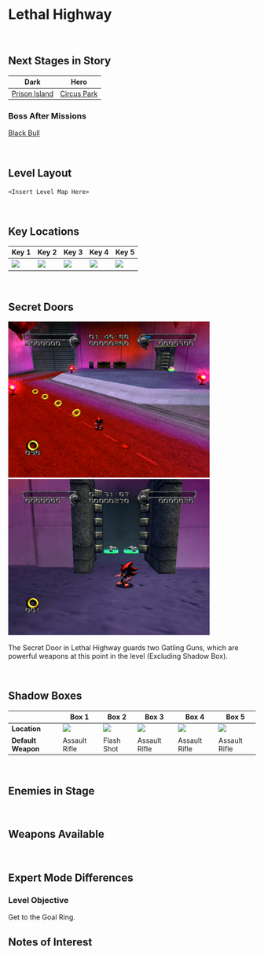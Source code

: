 # Lethal Highway

<br />

## Next Stages in Story
|Dark|Hero|
|--|--|
|[Prison Island](/Levels/PrisonIsland)|[Circus Park](/Levels/CircusPark)|

### Boss After Missions
[Black Bull](/Bosses/BlackBull)

<br />

## Level Layout
```
<Insert Level Map Here>
```

<br />

## Key Locations
|Key 1|Key 2|Key 3|Key 4|Key 5|
|--|--|--|--|--|
|[ ![](/img/LethalHighway/LethalHighway-Key1.png) ](/img/LethalHighway/LethalHighway-Key1.png)|[ ![](/img/LethalHighway/LethalHighway-Key2.png) ](/img/LethalHighway/LethalHighway-Key2.png)|[ ![](/img/LethalHighway/LethalHighway-Key3.png) ](/img/LethalHighway/LethalHighway-Key3.png)|[ ![](/img/LethalHighway/LethalHighway-Key4.png) ](/img/LethalHighway/LethalHighway-Key4.png)|[ ![](/img/LethalHighway/LethalHighway-Key5.png) ](/img/LethalHighway/LethalHighway-Key5.png)|

<br />

## Secret Doors
<!--Working space is 830 pixels. Need some extra pixels for spacing.-->
<p>
	<a href="..//img/LethalHighway/LethalHighway-SecretDoor.png"><img src="..//img/LethalHighway/LethalHighway-SecretDoor.png" width="410" /></a>
	<a href="..//img/LethalHighway/LethalHighway-SecretDoorItems.png"><img src="..//img/LethalHighway/LethalHighway-SecretDoorItems.png" width="410" /></a>
</p>

The Secret Door in Lethal Highway guards two Gatling Guns, which are powerful weapons at this point in the level (Excluding Shadow Box).

<br />


## Shadow Boxes
| |Box 1|Box 2|Box 3|Box 4|Box 5|
|-|-|-|-|-|-|
|__Location__|[ ![](/img/LethalHighway/LethalHighway-SpecialWeaponsContainer1.png) ](/img/LethalHighway/LethalHighway-SpecialWeaponsContainer1.png)|[ ![](/img/LethalHighway/LethalHighway-SpecialWeaponsContainer2.png) ](/img/LethalHighway/LethalHighway-SpecialWeaponsContainer2.png)|[ ![](/img/LethalHighway/LethalHighway-SpecialWeaponsContainer3.png) ](/img/LethalHighway/LethalHighway-SpecialWeaponsContainer3.png)|[ ![](/img/LethalHighway/LethalHighway-SpecialWeaponsContainer4.png) ](/img/LethalHighway/LethalHighway-SpecialWeaponsContainer4.png)|[ ![](/img/LethalHighway/LethalHighway-SpecialWeaponsContainer5.png) ](/img/LethalHighway/LethalHighway-SpecialWeaponsContainer5.png)|
|__Default Weapon__|Assault Rifle|Flash Shot|Assault Rifle|Assault Rifle|Assault Rifle|

<br />

## Enemies in Stage

<br />

## Weapons Available

<br />

## Expert Mode Differences

### Level Objective
Get to the Goal Ring.

## Notes of Interest

<br />